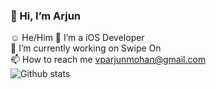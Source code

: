 ### 👋 Hi, I’m Arjun

☺️ He/Him
👀 I’m a iOS Developer <br />
🌱 I’m currently working on Swipe On <br />
📫 How to reach me vparjunmohan@gmail.com <br />
![Github stats](https://github-readme-stats.vercel.app/api?username=vparjunmohan)

<!--
**vparjunmohan/vparjunmohan** is a ✨ _special_ ✨ repository because its `README.md` (this file) appears on your GitHub profile.

Here are some ideas to get you started:

- 🔭 I’m currently working on ...
- 🌱 I’m currently learning ...
- 👯 I’m looking to collaborate on ...
- 🤔 I’m looking for help with ...
- 💬 Ask me about ...
- 📫 How to reach me: ...
- 😄 Pronouns: ...
- ⚡ Fun fact: ...
-->
